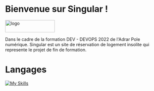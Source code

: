 # Bienvenue sur Singular ! 
<img src="https://images2.imgbox.com/3b/08/J7UTi37n_o.png" alt="logo" style="width:160px;height:40px;">

Dans le cadre de la formation DEV - DEVOPS 2022 de l'Adrar Pole numérique. Singular est un site de réservation de logement insolite qui represente le projet de fin de formation. 

# Langages 
[![My Skills](https://skills.thijs.gg/icons?i=js,html,css,php)](https://skills.thijs.gg)
